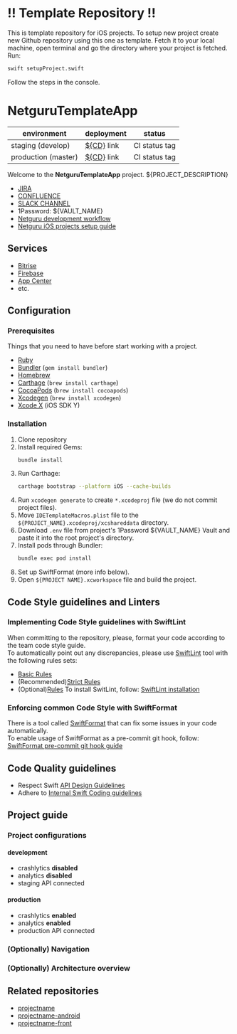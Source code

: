 # !! Template Repository !!
This is template repository for iOS projects. To setup new project create new Github repository using this one as template.
Fetch it to your local machine, open terminal and go the directory where your project is fetched.
Run:
```bash
swift setupProject.swift
```
Follow the steps in the console.
<!-- Readme
    Couple of points about editing:

    1. Keep it SIMPLE.
    2. Refer to reference docs and other external sources when possible.
    3. Remember that the file must be useful for new / external developers, and stand as a documentation basis on its own.
    4. Try to make it as informative as possible.
    5. Do not put data that can be easily found in code.
    6. Include this file on ALL branches.
    7. Do not put sensitive data (eg. access tokens, keys, etc.) into this file! Store them in a secure enclave, e.g. 1Password

    Below are links that should be replaced!
-->
[cdLink1]: ${CONTINUOUS_DELIVERY_STAGING_LINK}
[cdLink2]: ${CONTINUOUS_DELIVERY_PROD_LINK}
[jiraBoardLink]: ${JIRA_BOARD_LINK}
[confluenceLink]: ${CONFLU_WIKI_LINK}
[projectSlackChannel]: ${PROJECT_SLACK_CHANNEL}
[bitriseLink]: ${BITRISE_LINK}
[appCenterLink]: ${APP_CENTER_LINK}
[firebaseLink]: ${FIREBASE_LINK}
[iOSAppsSetupGuide]: https://netguru.atlassian.net/wiki/spaces/IOS/pages/9208158/Technical+Setup+Checklist

<!-- Put your project's name -->
# NetguruTemplateApp

<!-- Add links to CD places like App Center, Firebase Distribution or other  -->
<!-- Add links to CI configs with build status and deployment environment -->
<!-- If using Bitrise CI, https://devcenter.bitrise.io/api/app-status-badge can be used to generate status badges -->
<!-- Make sure to define which branch is used to build the app for a given environment, eg. staging is built from develop, etc. -->
| environment           | deployment            | status        |
|-----------------------|-----------------------|---------------|
| staging (develop)     | [${CD}][cdLink1] link | CI status tag |
| production (master)   | [${CD}][cdLink2] link | CI status tag |

Welcome to the **NetguruTemplateApp** project.
${PROJECT_DESCRIPTION}

- [JIRA][jiraBoardLink]
- [CONFLUENCE][confluenceLink]
- [SLACK CHANNEL][projectSlackChannel]
- 1Password: ${VAULT_NAME}
- [Netguru development workflow](https://netguru.atlassian.net/wiki/display/DT2015/Netguru+development+flow)
- [Netguru iOS projects setup guide][iOSAppsSetupGuide]

## Services
<!-- Add list of services the project requires -->
* [Bitrise][bitriseLink]
* [Firebase][firebaseLink]
* [App Center][appCenterLink]
* etc.

## Configuration

### Prerequisites
Things that you need to have before start working with a project.
<!-- This should be rather obvious for an iOS Dev, but could be helpful for anyone else. -->

- [Ruby](https://rubygems.org)
- [Bundler](http://bundler.io) (`gem install bundler`)
- [Homebrew](https://brew.sh)
- [Carthage](https://github.com/Carthage/Carthage) (`brew install carthage`)
- [CocoaPods](https://cocoapods.org) (`brew install cocoapods`)
- [Xcodegen](https://github.com/yonaskolb/XcodeGen) (`brew install xcodegen`)
- [Xcode X](https://developer.apple.com/Xcode) (iOS SDK Y)

### Installation
1. Clone repository
2. Install required Gems:
	```bash
	bundle install
	```
3. Run Carthage:
	```bash
	carthage bootstrap --platform iOS --cache-builds
	```
4. Run `xcodegen generate` to create `*.xcodeproj` file (we do not commit project files).
5. Move `IDETemplateMacros.plist` file to the `${PROJECT_NAME}.xcodeproj/xcshareddata` directory.
6. Download `.env` file from project's 1Password ${VAULT_NAME} Vault and paste it into the root project's directory.
7. Install pods through Bundler:
	```bash
	bundle exec pod install
	```
8. Set up SwiftFormat (more info below).
9. Open `${PROJECT NAME}.xcworkspace` file and build the project.

## Code Style guidelines and Linters

### Implementing Code Style guidelines with SwiftLint

<!-- Include project specific coding guidelines and linter tools used to enforce them -->
When committing to the repository, please, format your code according to the team code style guide.<br>To automatically point out any discrepancies, please use [SwiftLint](https://github.com/realm/SwiftLint) tool
with the following rules sets:
- [Basic Rules](https://github.com/netguru/how-we-roll/blob/master/Mobile/iOS/templates/.swiftlint-basic.yml)
- (Recommended)[Strict Rules](https://github.com/netguru/how-we-roll/blob/master/Mobile/iOS/templates/.swiftlint-strict.yml)
- (Optional)[Rules](https://github.com/netguru/how-we-roll/blob/master/Mobile/iOS/templates/.swiftlint-strictest.yml)
To install SwitLint, follow: [SwiftLint installation](https://github.com/realm/SwiftLint#installation)

### Enforcing common Code Style with SwiftFormat

There is a tool called [SwiftFormat](https://github.com/nicklockwood/SwiftFormat) that can fix some issues in your code automatically.<br>To enable usage of SwiftFormat as a pre-commit git hook, follow:
[SwiftFormat pre-commit git hook guide](https://netguru.atlassian.net/wiki/spaces/IOS/pages/1298466439/SwiftFormat+Implementation#Git-Hooks)

## Code Quality guidelines
<!-- Avoid entering all the rules here; Rather point to appropriate WIKI pages / guides -->

- Respect Swift [API Design Guidelines](https://swift.org/documentation/api-design-guidelines/)
- Adhere to [Internal Swift Coding guidelines](https://netguru.atlassian.net/wiki/spaces/IOS/pages/6881379/Swift+Style+Guide)

## Project guide

### Project configurations
<!-- List the most important project configurations and their distinctive features -->

#### development
 - crashlytics **disabled**
 - analytics **disabled**
 - staging API connected

#### production
 - crashlytics **enabled**
 - analytics **enabled**
 - production API connected

### (Optionally) Navigation
<!-- Describe (briefly) how the navigation is structured in the app, where is the entry point, what are the main classes, etc. -->
<!-- Eg. The app uses Flow Coordinator pattern (with Root Flow Coordinators), more info: https://netguru.com; main factory: RootFlowCoordinatorFactory; entry point: WindowController -->
<!-- If the section seems too long or complicated, simply move it to the project WIKI -->

### (Optionally) Architecture overview
<!-- Describe (briefly) what is the app architecture, why this solution was chosen, what are the main classes / components, etc. -->
<!-- Eg. The app uses classical MVVM architecture with Flow Coordinator navigation, more info: https://netguru.com -->
<!-- If the section seems too long or complicated, simply move it to the project WIKI -->

## Related repositories
- [projectname](https://github.com/company/projectname)
- [projectname-android](https://github.com/company/projectname-android)
- [projectname-front](https://github.com/company/projectname-front)
